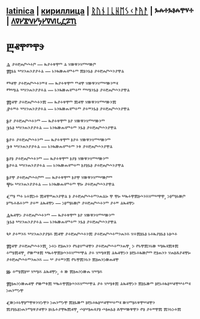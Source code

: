 ## [latinica](../Latn/Byitiye.md) | [кириллица](../Cyrl/Byitiye.md) | [ᚱᚢᚾᛁᚳᚺᛖᛊᚲᚨᚤᚨ](../Runr/Byitiye.md) | ⰳⰾⰰⰳⱁⰾⰹⱌⰰ | [𐍓𐍠𐍔𐍮𐍝𐍔𐍟𐍔𐍠𐍜𐍡𐍚𐍐𐍴](../Perm/Byitiye.md)

# Ⰱⱏⰹⱅⰹⰵ

Ⱑ ⱀⰰⰱⰾⱓⰴⰰⱓ — ⰸⱀⰰⱍⰹⱅ ⱑ ⱄⱆⱋⰵⱄⱅⰲⱆⱓ  
Ⰿⱁⱑ ⰲⱄⰵⰾⰵⱀⱀⰰⱑ — ⱃⰵⰸⱆⰾⱐⱅⰰⱅ ⰿⱁⰵⰳⱁ ⱀⰰⰱⰾⱓⰴⰵⱀⰹⱑ

Ⱅⱏⰹ ⱀⰰⰱⰾⱓⰴⰰⰵⱎⱐ — ⰸⱀⰰⱍⰹⱅ ⱅⱏⰹ ⱄⱆⱋⰵⱄⱅⰲⱆⰵⱎⱐ  
Ⱅⰲⱁⱑ ⰲⱄⰵⰾⰵⱀⱀⰰⱑ — ⱃⰵⰸⱆⰾⱐⱅⰰⱅ ⱅⰲⱁⰵⰳⱁ ⱀⰰⰱⰾⱓⰴⰵⱀⰹⱑ

Ⰿⱏⰹ ⱀⰰⰱⰾⱓⰴⰰⰵⰿ — ⰸⱀⰰⱍⰹⱅ ⰿⱏⰹ ⱄⱆⱋⰵⱄⱅⰲⱆⰵⰿ  
Ⱀⰰⱎⰰ ⰲⱄⰵⰾⰵⱀⱀⰰⱑ — ⱃⰵⰸⱆⰾⱐⱅⰰⱅ ⱀⰰⱎⰵⰳⱁ ⱀⰰⰱⰾⱓⰴⰵⱀⰹⱑ

Ⱁⱀ ⱀⰰⰱⰾⱓⰴⰰⰵⱅ — ⰸⱀⰰⱍⰹⱅ ⱁⱀ ⱄⱆⱋⰵⱄⱅⰲⱆⰵⱅ  
Ⰵⰳⱁ ⰲⱄⰵⰾⰵⱀⱀⰰⱑ — ⱃⰵⰸⱆⰾⱐⱅⰰⱅ ⰵⰳⱁ ⱀⰰⰱⰾⱓⰴⰵⱀⰹⱑ

Ⱁⱀⰰ ⱀⰰⰱⰾⱓⰴⰰⰵⱅ — ⰸⱀⰰⱍⰹⱅ ⱁⱀⰰ ⱄⱆⱋⰵⱄⱅⰲⱆⰵⱅ  
Ⰵⱖ ⰲⱄⰵⰾⰵⱀⱀⰰⱑ — ⱃⰵⰸⱆⰾⱐⱅⰰⱅ ⰵⱖ ⱀⰰⰱⰾⱓⰴⰵⱀⰹⱑ

Ⱁⱀⱁ ⱀⰰⰱⰾⱓⰴⰰⰵⱅ — ⰸⱀⰰⱍⰹⱅ ⱁⱀⱁ ⱄⱆⱋⰵⱄⱅⰲⱆⰵⱅ  
Ⱁⱀⰰⱑ ⰲⱄⰵⰾⰵⱀⱀⰰⱑ — ⱃⰵⰸⱆⰾⱐⱅⰰⱅ ⱁⱀⱁⰳⱁ ⱀⰰⰱⰾⱓⰴⰵⱀⰹⱑ

Ⱁⱀⰹ ⱀⰰⰱⰾⱓⰴⰰⱓⱅ — ⰸⱀⰰⱍⰹⱅ ⱁⱀⰹ ⱄⱆⱋⰵⱄⱅⰲⱆⱓⱅ  
Ⰹⱈ ⰲⱄⰵⰾⰵⱀⱀⰰⱑ — ⱃⰵⰸⱆⰾⱐⱅⰰⱅ ⰹⱈ ⱀⰰⰱⰾⱓⰴⰵⱀⰹⱑ


Ⱔⱅⱁ ⱅⰰ ⱃⰰⰿⰽⰰ ⰿⱏⰹⱎⰾⰵⱀⰹⱑ ⱁ ⱀⰰⰱⰾⱓⰴⰰⱅⰵⰾⱑⱈ ⰹ ⰹⱈ ⰲⰸⰰⰹⰿⱁⰴⰵⰻⱄⱅⰲⰹⰹ, ⰽⱁⱅⱁⱃⱆⱓ ⱁⱅⱃⰰⰶⰰⰵⱅ ⱀⰰⱎ ⱑⰸⱏⰹⰽ — ⰽⱁⱅⱁⱃⱆⱓ ⱀⰰⰱⰾⱓⰴⰰⰵⱅ ⱀⰰⱎ ⱑⰸⱏⰹⰽ

Ⱑⰸⱏⰹⰽ ⱀⰰⰱⰾⱓⰴⰰⰵⱅ — ⰸⱀⰰⱍⰹⱅ ⱁⱀ ⱄⱆⱋⰵⱄⱅⰲⱆⰵⱅ  
Ⰵⰳⱁ ⰲⱄⰵⰾⰵⱀⱀⰰⱑ — ⱃⰵⰸⱆⰾⱐⱅⰰⱅ ⰵⰳⱁ ⱀⰰⰱⰾⱓⰴⰵⱀⰹⱑ

Ⰲ ⱀⰰⱎⰵⰻ ⰲⱄⰵⰾⰵⱀⱀⱁⰻ ⰿⱏⰹ ⱀⰰⰱⰾⱓⰴⰰⰵⰿ ⱀⰰⰱⰾⱓⰴⰰⱅⰵⰾⰵⰻ ⱄⰰⰿⱁⰳⱁ ⱃⰰⰸⱀⱁⰳⱁ ⱃⱁⰴⰰ

Ⰿⱏⰹ ⱀⰰⰱⰾⱓⰴⰰⰵⰿ, ⰽⰰⰽ ⰱⱁⰾⰵⰵ ⱂⱃⱁⱄⱅⱏⰹⰵ ⱀⰰⰱⰾⱓⰴⰰⱅⰵⰾⰹ, ⰽ ⱂⱃⰹⰿⰵⱃⱆ ⰲⱁⰸⱐⰿⱖⰿ ⰰⱅⱁⰿⱏⰹ, ⱂⱆⱅⱖⰿ ⰲⰸⰰⰹⰿⱁⰴⰵⰻⱄⱅⰲⰹⱑ ⱀⰰ ⱄⰲⱁⱖⰿ ⱑⰸⱏⰹⰽⰵ ⱁⰱⱃⰰⰸⱆⱓⱅ ⰱⱁⰾⰵⰵ ⱄⰾⱁⰶⱀⱏⰹⱈ ⱀⰰⰱⰾⱓⰴⰰⱅⰵⰾⰵⰻ — ⰲ ⱀⰰⱎⰵⰿ ⱂⱃⰹⰿⰵⱃⰵ ⰿⱁⰾⰵⰽⱆⰾⱏⰹ

Ⱆ ⰰⱅⱁⰿⱁⰲ ⱄⰲⱁⰻ ⱑⰸⱏⰹⰽ, ⰰ ⱆ ⰿⱁⰾⰵⰽⱆⰾ ⱄⰲⱁⰻ

Ⰿⱁⰾⰵⰽⱆⰾⱏⰹ ⱂⱆⱅⱖⰿ ⰲⰸⰰⰹⰿⱁⰴⰵⰻⱄⱅⰲⰹⱑ ⱀⰰ ⱄⰲⱁⱖⰿ ⱑⰸⱏⰹⰽⰵ ⰿⱁⰳⱆⱅ ⱁⰱⱃⰰⰸⱁⰲⱏⰹⰲⰰⱅⱐ ⰽⰾⰵⱅⰽⰹ

Ⱔⱆⰽⰰⱃⰹⱁⱅⰹⱍⰵⱄⰽⰹⰵ ⰽⰾⰵⱅⰽⰹ ⰿⱁⰳⱆⱅ ⱁⰱⱃⰰⰸⱁⰲⱏⰹⰲⰰⱅⱐ ⱆⱄⱅⱁⰻⱍⰹⰲⱏⰹⰵ ⰿⱀⱁⰳⱁⰽⰾⰵⱅⱁⱍⱀⱏⰹⰵ ⱁⱃⰳⰰⱀⰹⰸⰿⱏⰹ, ⰴⱁⰲⱁⰾⱐⱀⱁ ⰴⱁⰾⰳⱁ ⰶⰹⰲⱆⱋⰹⰵ ⱂⱁ ⱀⰰⱎⰹⰿ ⰿⰵⱃⰽⰰⰿ


